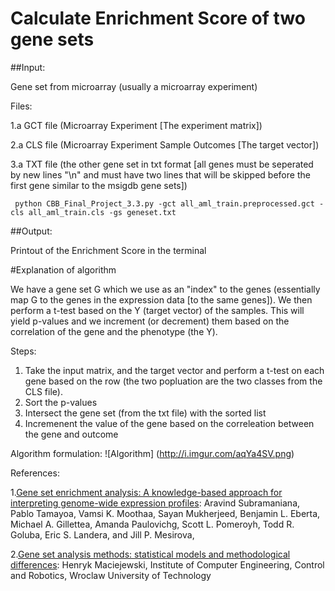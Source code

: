# Calculate Enrichment Score of two gene sets

##Input:

Gene set from microarray (usually a microarray experiment)

Files:

1.a GCT file (Microarray Experiment [The experiment matrix])

2.a CLS file (Microarray Experiment Sample Outcomes [The target vector])

3.a TXT file (the other gene set in txt format [all genes must be seperated by new lines "\n" and must have two lines that will be skipped before the first gene similar to the msigdb gene sets]) 

```{python}
 python CBB_Final_Project_3.3.py -gct all_aml_train.preprocessed.gct -cls all_aml_train.cls -gs geneset.txt 

```

##Output:

Printout of the Enrichment Score in the terminal

#Explanation of algorithm

We have a gene set G which we use as an "index" to the genes (essentially map G to the genes in the expression data [to the same genes]). We then perform a t-test based on the Y (target vector) of the samples. This will yield p-values and we increment (or decrement) them based on the correlation of the gene and the phenotype (the Y).

Steps:
1. Take the input matrix, and the target vector and perform a t-test on each gene based on the row (the two popluation are the two classes from the CLS file).
2. Sort the p-values
3. Intersect the gene set (from the txt file) with the sorted list
4. Incremenent the value of the gene based on the correleation between the gene and outcome
 
Algorithm formulation:
![Algorithm]
(http://i.imgur.com/aqYa4SV.png)

References:

1.[Gene set enrichment analysis: A knowledge-based
approach for interpreting genome-wide
expression profiles](http://www.pnas.org/content/102/43/15545.full.pdf): Aravind Subramaniana, Pablo Tamayoa, Vamsi K. Moothaa, Sayan Mukherjeed, Benjamin L. Eberta, Michael A. Gillettea, Amanda Paulovichg, Scott L. Pomeroyh, Todd R. Goluba, Eric S. Landera, and Jill P. Mesirova,

2.[Gene set analysis methods: statistical models and methodological differences](http://bib.oxfordjournals.org/content/15/4/504.full): Henryk Maciejewski, Institute of Computer Engineering, Control and Robotics, Wroclaw University of Technology
